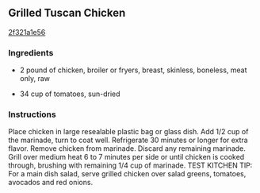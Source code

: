 ## Grilled Tuscan Chicken

[2f321a1e56](http://www.food.com/recipe/grilled-tuscan-chicken-427608)

### Ingredients

 - 2 pound of chicken, broiler or fryers, breast, skinless, boneless, meat only, raw

 - 34 cup of tomatoes, sun-dried

### Instructions

Place chicken in large resealable plastic bag or glass dish. Add 1/2 cup of the marinade, turn to coat well. Refrigerate 30 minutes or longer for extra flavor. Remove chicken from marinade. Discard any remaining marinade. Grill over medium heat 6 to 7 minutes per side or until chicken is cooked through, brushing with remaining 1/4 cup of marinade. TEST KITCHEN TIP: For a main dish salad, serve grilled chicken over salad greens, tomatoes, avocados and red onions.